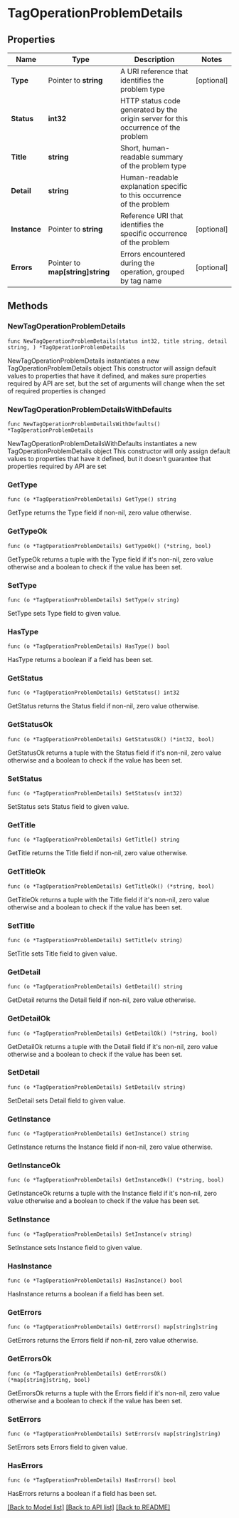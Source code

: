 # TagOperationProblemDetails

## Properties

Name | Type | Description | Notes
------------ | ------------- | ------------- | -------------
**Type** | Pointer to **string** | A URI reference that identifies the problem type | [optional] 
**Status** | **int32** | HTTP status code generated by the origin server for this occurrence of the problem | 
**Title** | **string** | Short, human-readable summary of the problem type | 
**Detail** | **string** | Human-readable explanation specific to this occurrence of the problem | 
**Instance** | Pointer to **string** | Reference URI that identifies the specific occurrence of the problem | [optional] 
**Errors** | Pointer to **map[string]string** | Errors encountered during the operation, grouped by tag name | [optional] 

## Methods

### NewTagOperationProblemDetails

`func NewTagOperationProblemDetails(status int32, title string, detail string, ) *TagOperationProblemDetails`

NewTagOperationProblemDetails instantiates a new TagOperationProblemDetails object
This constructor will assign default values to properties that have it defined,
and makes sure properties required by API are set, but the set of arguments
will change when the set of required properties is changed

### NewTagOperationProblemDetailsWithDefaults

`func NewTagOperationProblemDetailsWithDefaults() *TagOperationProblemDetails`

NewTagOperationProblemDetailsWithDefaults instantiates a new TagOperationProblemDetails object
This constructor will only assign default values to properties that have it defined,
but it doesn't guarantee that properties required by API are set

### GetType

`func (o *TagOperationProblemDetails) GetType() string`

GetType returns the Type field if non-nil, zero value otherwise.

### GetTypeOk

`func (o *TagOperationProblemDetails) GetTypeOk() (*string, bool)`

GetTypeOk returns a tuple with the Type field if it's non-nil, zero value otherwise
and a boolean to check if the value has been set.

### SetType

`func (o *TagOperationProblemDetails) SetType(v string)`

SetType sets Type field to given value.

### HasType

`func (o *TagOperationProblemDetails) HasType() bool`

HasType returns a boolean if a field has been set.

### GetStatus

`func (o *TagOperationProblemDetails) GetStatus() int32`

GetStatus returns the Status field if non-nil, zero value otherwise.

### GetStatusOk

`func (o *TagOperationProblemDetails) GetStatusOk() (*int32, bool)`

GetStatusOk returns a tuple with the Status field if it's non-nil, zero value otherwise
and a boolean to check if the value has been set.

### SetStatus

`func (o *TagOperationProblemDetails) SetStatus(v int32)`

SetStatus sets Status field to given value.


### GetTitle

`func (o *TagOperationProblemDetails) GetTitle() string`

GetTitle returns the Title field if non-nil, zero value otherwise.

### GetTitleOk

`func (o *TagOperationProblemDetails) GetTitleOk() (*string, bool)`

GetTitleOk returns a tuple with the Title field if it's non-nil, zero value otherwise
and a boolean to check if the value has been set.

### SetTitle

`func (o *TagOperationProblemDetails) SetTitle(v string)`

SetTitle sets Title field to given value.


### GetDetail

`func (o *TagOperationProblemDetails) GetDetail() string`

GetDetail returns the Detail field if non-nil, zero value otherwise.

### GetDetailOk

`func (o *TagOperationProblemDetails) GetDetailOk() (*string, bool)`

GetDetailOk returns a tuple with the Detail field if it's non-nil, zero value otherwise
and a boolean to check if the value has been set.

### SetDetail

`func (o *TagOperationProblemDetails) SetDetail(v string)`

SetDetail sets Detail field to given value.


### GetInstance

`func (o *TagOperationProblemDetails) GetInstance() string`

GetInstance returns the Instance field if non-nil, zero value otherwise.

### GetInstanceOk

`func (o *TagOperationProblemDetails) GetInstanceOk() (*string, bool)`

GetInstanceOk returns a tuple with the Instance field if it's non-nil, zero value otherwise
and a boolean to check if the value has been set.

### SetInstance

`func (o *TagOperationProblemDetails) SetInstance(v string)`

SetInstance sets Instance field to given value.

### HasInstance

`func (o *TagOperationProblemDetails) HasInstance() bool`

HasInstance returns a boolean if a field has been set.

### GetErrors

`func (o *TagOperationProblemDetails) GetErrors() map[string]string`

GetErrors returns the Errors field if non-nil, zero value otherwise.

### GetErrorsOk

`func (o *TagOperationProblemDetails) GetErrorsOk() (*map[string]string, bool)`

GetErrorsOk returns a tuple with the Errors field if it's non-nil, zero value otherwise
and a boolean to check if the value has been set.

### SetErrors

`func (o *TagOperationProblemDetails) SetErrors(v map[string]string)`

SetErrors sets Errors field to given value.

### HasErrors

`func (o *TagOperationProblemDetails) HasErrors() bool`

HasErrors returns a boolean if a field has been set.


[[Back to Model list]](../README.md#documentation-for-models) [[Back to API list]](../README.md#documentation-for-api-endpoints) [[Back to README]](../README.md)


